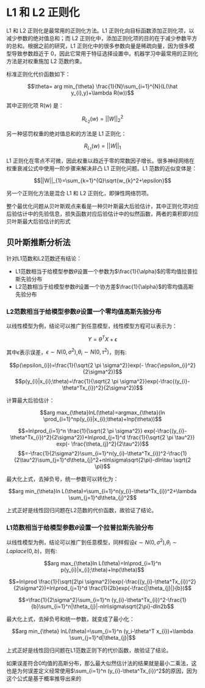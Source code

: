 # L1 和 L2 正则化

L1 和 L2 正则化是最常用的正则化方法。L1 正则化向目标函数添加正则化项，以减少参数的绝对值总和；而 L2 正则化中，添加正则化项的目的在于减少参数平方的总和。根据之前的研究，L1 正则化中的很多参数向量是稀疏向量，因为很多模型导致参数趋近于 0，因此它常用于特征选择设置中。机器学习中最常用的正则化方法是对权重施加 L2 范数约束。

标准正则化代价函数如下：

$$\theta= arg min_{\theta} \frac{1}{N}\sum_{i=1}^{N}(L(\hat y_{i},y)+\lambda R(w))$$

其中正则化项 R(w) 是：

$$R_{L_{2}}(w)=||W||_{2}^2$$

另一种惩罚权重的绝对值总和的方法是 L1 正则化：

$$R_{L_{1}}(w)=||W||_{1}$$

L1 正则化在零点不可微，因此权重以趋近于零的常数因子增长。很多神经网络在权重衰减公式中使用一阶步骤来解决非凸 L1 正则化问题。L1 范数的近似变体是：

$$||W||_{1}=\sum_{k=1}^{Q}\sqrt{w_{k}^2+\epsilon}$$

另一个正则化方法是混合 L1 和 L2 正则化，即弹性网络罚项。

整个最优化问题从贝叶斯观点来看是一种贝叶斯最大后验估计，其中正则化项对应后验估计中的先验信息，损失函数对应后验估计中的似然函数，两者的乘积即对应贝叶斯最大后验估计的形式

## 贝叶斯推断分析法
针对L1范数和L2范数还有结论：

+  L1范数相当于给模型参数$\theta$设置一个参数为$\frac{1}{\alpha}$的零均值拉普拉斯先验分布
+  L2范数相当于给模型参数$\theta$设置一个协方差$\frac{1}{\alpha}$的零均值高斯先验分布

### L2范数相当于给模型参数$\theta$设置一个零均值高斯先验分布

以线性模型为例，结论可以推广到任意模型，线性模型方程可以表示为：

$$Y=\theta^TX+\epsilon$$

其中$\epsilon$表示误差，$\epsilon \sim N(0,\sigma^2)$,$\theta_{i} \sim N(0,\tau^2)$，则有:

$$p(\epsilon_{i})=\frac{1}{\sqrt{2 \pi \sigma^2}}exp(- \frac{\epsilon_{i}^2}{2\sigma^2})$$
$$p(y_{i}|x_{i};\theta)=\frac{1}{\sqrt{2 \pi \sigma^2}}exp(-\frac{(y_{i}-\theta^Tx_{i})^2}{2\sigma^2})$$

计算最大后验估计：

$$arg  max_{\theta}lnL(\theta)=argmax_{\theta}(ln \prod_{i=1}^np(y_{i}|x_{i};\theta)+lnp(\theta))$$

$$=ln\prod_{i=1}^n \frac{1}{\sqrt{2 \pi \sigma^2}} exp(-\frac{(y_{i}-\theta^Tx_{i})^2}{2\sigma^2})+ln\prod_{j=1}^d \frac{1}{\sqrt{2 \pi \tau^2}} exp(- \frac{\theta_{j}^2}{2\tau^2})$$
$$=-\frac{1}{2\sigma^2}\sum_{i=1}^n(y_{i}-\theta^Tx_{i})^2-\frac{1}{2\tau^2}\sum_{j=1}^d\theta_{j}^2+nln\sigma\sqrt{2\pi}-dln\tau \sqrt{2 \pi}$$

最大化上式，去掉负号，统一参数可以转化为：

$$arg min_{\theta}ln L(\theta)=\sum_{i=1}^n(y_{i}-\theta^Tx_{i})^2+\lambda \sum_{j=1}^d\theta_{j}^2$$

上式正好是线性回归问题在L2范数的代价函数，故验证了结论。

### L1范数相当于给模型参数$\theta$设置一个拉普拉斯先验分布

以线性模型为例，结论可以推广到任意模型，同样假设$\epsilon \sim N(0,\sigma^2)$,$\theta_{i} \sim Laplace(0,b)$，则有:

$$arg max_{\theta}ln L(\theta)=ln\prod_{i=1}^n p(y_{i}|x_{i};\theta)+lnp(\theta)$$

$$=ln\prod \frac{1}{\sqrt{2\pi \sigma^2}}exp(-\frac{(y_{i}-\theta^Tx_{i})^2}{2\sigma^2})+ln\prod_{j=1}^d \frac{1}{2b}exp(-\frac{|\theta_{j}|}{b})$$

$$=\frac{1}{2\sigma^2}\sum_{i=1}^n (y_{i}-\theta^Tx_{i})^2-\frac{1}{b}\sum_{i=1}^n|\theta_{j}|-nln\sigma\sqrt{2\pi}-dln2b$$

最大化上式，去掉负号和统一参数，就变成了最小化：

$$arg min_{\theta} lnL(\theta)=\sum_{i=1}^n (y_i-\theta^T x_{i})+\lambda \sum_{j=1}^d|\theta_{j}|$$

上式正好是线性回归问题在L1范数正则下的代价函数，故验证了结论。

如果误差符合0均值的高斯分布，那么最大似然估计法的结果就是最小二乘法，这也是为何误差定义经常使用$\sum_{i=1}^n (y_{i}-\theta^Tx_{i})^2$的原因，因为这个公式是基于概率推导出来的